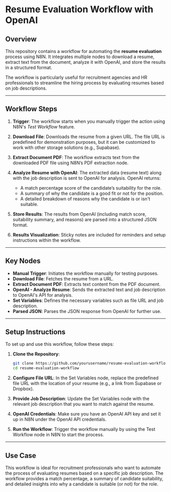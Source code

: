 # Resume Evaluation Workflow with OpenAI

## Overview

This repository contains a workflow for automating the **resume evaluation** process using N8N. It integrates multiple nodes to download a resume, extract text from the document, analyze it with OpenAI, and store the results in a structured format.

The workflow is particularly useful for recruitment agencies and HR professionals to streamline the hiring process by evaluating resumes based on job descriptions.

---

## Workflow Steps

1. **Trigger**: The workflow starts when you manually trigger the action using N8N's *Test Workflow* feature.
   
2. **Download File**: Downloads the resume from a given URL. The file URL is predefined for demonstration purposes, but it can be customized to work with other storage solutions (e.g., Supabase).

3. **Extract Document PDF**: The workflow extracts text from the downloaded PDF file using N8N’s PDF extraction node.

4. **Analyze Resume with OpenAI**: The extracted data (resume text) along with the job description is sent to OpenAI for analysis. OpenAI returns:
   - A match percentage score of the candidate’s suitability for the role.
   - A summary of why the candidate is a good fit or not for the position.
   - A detailed breakdown of reasons why the candidate is or isn't suitable.

5. **Store Results**: The results from OpenAI (including match score, suitability summary, and reasons) are parsed into a structured JSON format.

6. **Results Visualization**: Sticky notes are included for reminders and setup instructions within the workflow.

---

## Key Nodes

- **Manual Trigger**: Initiates the workflow manually for testing purposes.
- **Download File**: Fetches the resume from a URL.
- **Extract Document PDF**: Extracts text content from the PDF document.
- **OpenAI - Analyze Resume**: Sends the extracted text and job description to OpenAI's API for analysis.
- **Set Variables**: Defines the necessary variables such as file URL and job description.
- **Parsed JSON**: Parses the JSON response from OpenAI for further use.
  
---

## Setup Instructions

To set up and use this workflow, follow these steps:

1. **Clone the Repository**:
   ```bash
   git clone https://github.com/yourusername/resume-evaluation-workflow.git
   cd resume-evaluation-workflow
2. **Configure File URL**:
In the Set Variables node, replace the predefined file URL with the location of your resume (e.g., a link from Supabase or Dropbox).

3. **Provide Job Description**:
Update the Set Variables node with the relevant job description that you want to match against the resume.

4. **OpenAI Credentials**:
Make sure you have an OpenAI API key and set it up in N8N under the OpenAI API credentials.

5. **Run the Workflow**:
Trigger the workflow manually by using the Test Workflow node in N8N to start the process.

---

## Use Case
This workflow is ideal for recruitment professionals who want to automate the process of evaluating resumes based on a specific job description. The workflow provides a match percentage, a summary of candidate suitability, and detailed insights into why a candidate is suitable (or not) for the role.

